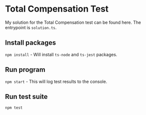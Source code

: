 # Total Compensation Test

My solution for the Total Compensation test can be found here. The entrypoint is `solution.ts`.

## Install packages
`npm install` - Will install `ts-node` and `ts-jest` packages.

## Run program
`npm start` - This will log test results to the console.

## Run test suite
`npm test`